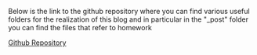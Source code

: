 Below is the link to the github repository where you can find various useful folders for the realization of this blog and in particular in the "_post" folder you can find the files that refer to homework 

[Github Repository](https://github.com/Garufi1962596/Garufi1962596.github.io)



